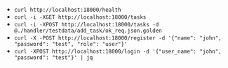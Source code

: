 - `curl http://localhost:18000/health`
- `curl -i -XGET http://localhost:18000/tasks`
- `curl -i -XPOST http://localhost:18000/tasks -d @./handler/testdata/add_task/ok_req.json.golden`
- `curl -X -POST http://localhost:18000/register -d '{"name": "john", "password": "test", "role": "user"}'`
- `curl -XPOST http://localhost:18000/login -d '{"user_name": "john", "password": "test"}' | jq`
